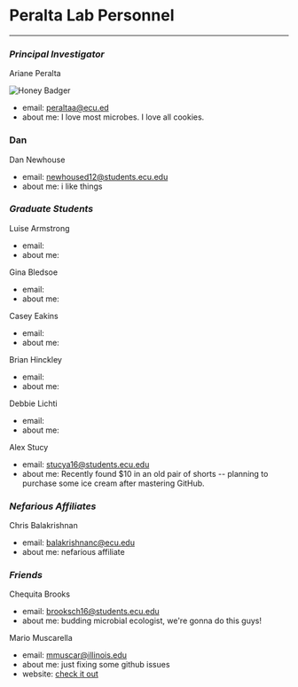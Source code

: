 # Peralta Lab Personnel
---

### _Principal Investigator_

Ariane Peralta

![Honey Badger](https://upload.wikimedia.org/wikipedia/commons/thumb/5/52/Mellivora_capensis_in_Howletts_Wild_Animal_Park.jpg/320px-Mellivora_capensis_in_Howletts_Wild_Animal_Park.jpg )

+ email: peraltaa@ecu.ed
+ about me: I love most microbes. I love all cookies.


### Dan

Dan Newhouse

+ email: newhoused12@students.ecu.edu
+ about me: i like things

### _Graduate Students_

Luise Armstrong

+ email:
+ about me:

Gina Bledsoe

+ email:
+ about me:

Casey Eakins

+ email:
+ about me:

Brian Hinckley

+ email:
+ about me:

Debbie Lichti

+ email:
+ about me:

Alex Stucy

+ email: stucya16@students.ecu.edu
+ about me: Recently found $10 in an old pair of shorts -- planning to purchase some ice cream after mastering GitHub.


### _Nefarious Affiliates_

Chris Balakrishnan

+ email: balakrishnanc@ecu.edu
+ about me: nefarious affiliate


### _Friends_

Chequita Brooks

+ email: brooksch16@students.ecu.edu
+ about me: budding microbial ecologist, we're gonna do this guys! 

Mario Muscarella

+ email: mmuscar@illinois.edu
+ about me: just fixing some github issues
+ website: [check it out](https://mmuscarella.github.io)



